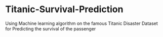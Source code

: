 # Titanic-Survival-Prediction
Using Machine learning algorithm on the famous Titanic Disaster Dataset for Predicting the survival of the passenger
